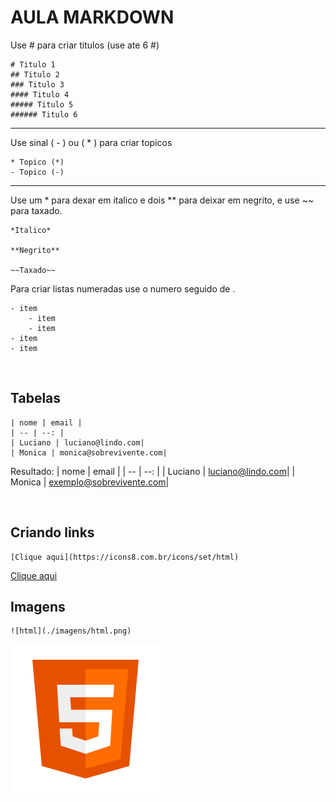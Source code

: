 # AULA MARKDOWN

Use # para criar titulos (use ate 6 #)
```
# Titulo 1
## Titulo 2
### Titulo 3
#### Titulo 4
##### Titulo 5
###### Titulo 6
```
---

Use sinal ( - ) ou ( * ) para criar topicos
```
* Topico (*)
- Topico (-)
```
---

Use um * para dexar em italico e dois ** para deixar em negrito, e use ~~ para taxado.
```
*Italico*

**Negrito**

~~Taxado~~
```
Para criar listas numeradas use o numero seguido de .
```
- item
    - item
    - item
- item
- item
```

<br>

## Tabelas
```
| nome | email |
| -- | --: |
| Luciano | luciano@lindo.com|
| Monica | monica@sobrevivente.com|
```
Resultado:
| nome | email |
| -- | --: |
| Luciano | luciano@lindo.com|
| Monica | exemplo@sobrevivente.com|

<br>

## Criando links

```
[Clique aqui](https://icons8.com.br/icons/set/html)
```
[Clique aqui](https://icons8.com.br/icons/set/html)

## Imagens

```
![html](./imagens/html.png)

```
![html](../imagens/html.png)